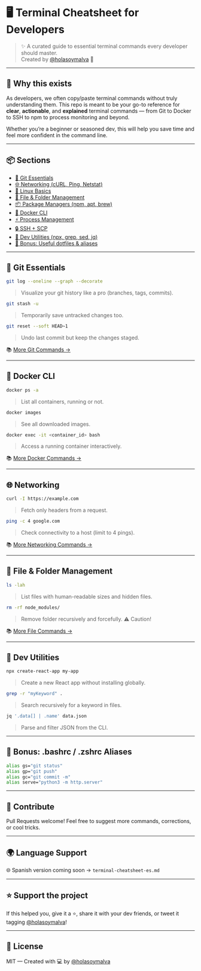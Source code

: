 # 🖥️ Terminal Cheatsheet for Developers

> ✨ A curated guide to essential terminal commands every developer should master.  
> Created by [@holasoymalva](https://github.com/holasoymalva) 🐚

---

## 🧠 Why this exists

As developers, we often copy/paste terminal commands without truly understanding them. This repo is meant to be your go-to reference for **clear**, **actionable**, and **explained** terminal commands — from Git to Docker to SSH to npm to process monitoring and beyond.

Whether you’re a beginner or seasoned dev, this will help you save time and feel more confident in the command line.

---

## 📦 Sections

- [🔧 Git Essentials](#-git-essentials)
- [🌐 Networking (cURL, Ping, Netstat)](#-networking)
- [🐧 Linux Basics](#-linux-basics)
- [📁 File & Folder Management](#-file--folder-management)
- [📦 Package Managers (npm, apt, brew)](#-package-managers)
- [🐳 Docker CLI](#-docker-cli)
- [⚡ Process Management](#-process-management)
- [🔒 SSH + SCP](#-ssh--scp)
- [🧪 Dev Utilities (npx, grep, sed, jq)](#-dev-utilities)
- [📜 Bonus: Useful dotfiles & aliases](#-bonus-useful-dotfiles--aliases)

---

## 🔧 Git Essentials

```bash
git log --oneline --graph --decorate
````

> Visualize your git history like a pro (branches, tags, commits).

```bash
git stash -u
```

> Temporarily save untracked changes too.

```bash
git reset --soft HEAD~1
```

> Undo last commit but keep the changes staged.

📚 [More Git Commands →](docs/git.md)

---

## 🐳 Docker CLI

```bash
docker ps -a
```

> List all containers, running or not.

```bash
docker images
```

> See all downloaded images.

```bash
docker exec -it <container_id> bash
```

> Access a running container interactively.

📚 [More Docker Commands →](docs/docker.md)

---

## 🌐 Networking

```bash
curl -I https://example.com
```

> Fetch only headers from a request.

```bash
ping -c 4 google.com
```

> Check connectivity to a host (limit to 4 pings).

📚 [More Networking Commands →](docs/networking.md)

---

## 📁 File & Folder Management

```bash
ls -lah
```

> List files with human-readable sizes and hidden files.

```bash
rm -rf node_modules/
```

> Remove folder recursively and forcefully. ⚠️ Caution!

📚 [More File Commands →](docs/files.md)

---

## 🧪 Dev Utilities

```bash
npx create-react-app my-app
```

> Create a new React app without installing globally.

```bash
grep -r "myKeyword" .
```

> Search recursively for a keyword in files.

```bash
jq '.data[] | .name' data.json
```

> Parse and filter JSON from the CLI.

---

## 🎁 Bonus: .bashrc / .zshrc Aliases

```bash
alias gs="git status"
alias gp="git push"
alias gc="git commit -m"
alias serve="python3 -m http.server"
```

---

## 💬 Contribute

Pull Requests welcome! Feel free to suggest more commands, corrections, or cool tricks.

---

## 🌍 Language Support

🌐 Spanish version coming soon → `terminal-cheatsheet-es.md`

---

## ⭐ Support the project

If this helped you, give it a ⭐, share it with your dev friends, or tweet it tagging [@holasoymalva](https://twitter.com/holasoymalva)!

---

## 📜 License

MIT — Created with 💻 by [@holasoymalva](https://github.com/holasoymalva)

